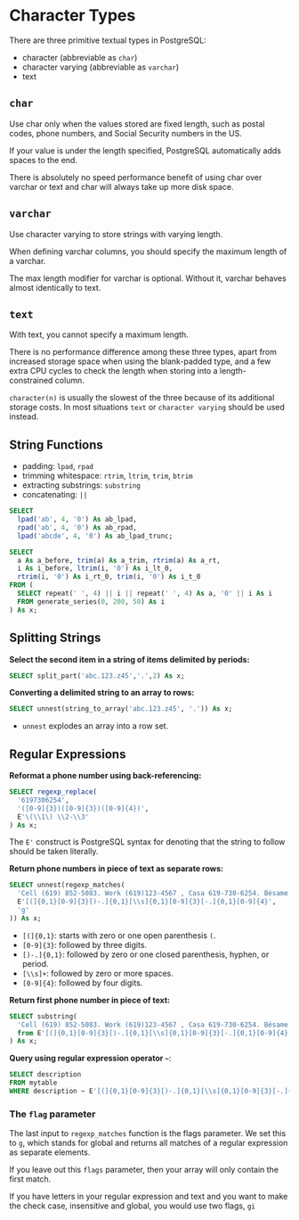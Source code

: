 # Character Types

There are three primitive textual types in PostgreSQL: 

- character (abbreviable as `char`)
- character varying (abbreviable as `varchar`)
- text

## `char`

Use char only when the values stored are fixed length, such as postal codes, phone numbers, and Social Security numbers in the US. 

If your value is under the length specified, PostgreSQL automatically adds spaces to the end.

There is absolutely no speed performance benefit of using char over varchar or text and char will always take up more disk space.


## `varchar`

Use character varying to store strings with varying length. 

When defining varchar columns, you should specify the maximum length of a varchar.

The max length modifier for varchar is optional. Without it, varchar behaves almost identically to text.


## `text`

With text, you cannot specify a maximum length.


There is no performance difference among these three types, apart from increased storage space when using the blank-padded type, and a few extra CPU cycles to check the length when storing into a length-constrained column. 

`character(n)` is usually the slowest of the three because of its additional storage costs. In most situations `text` or `character varying` should be used instead.


## String Functions

- padding: `lpad`, `rpad`
- trimming whitespace: `rtrim`, `ltrim`, `trim`, `btrim`
- extracting substrings: `substring`
- concatenating: `||`

```sql
SELECT
  lpad('ab', 4, '0') As ab_lpad,
  rpad('ab', 4, '0') As ab_rpad,
  lpad('abcde', 4, '0') As ab_lpad_trunc;
```

```sql
SELECT
  a As a_before, trim(a) As a_trim, rtrim(a) As a_rt,
  i As i_before, ltrim(i, '0') As i_lt_0,
  rtrim(i, '0') As i_rt_0, trim(i, '0') As i_t_0
FROM (
  SELECT repeat(' ', 4) || i || repeat(' ', 4) As a, '0' || i As i
  FROM generate_series(0, 200, 50) As i
) As x;
```


## Splitting Strings

**Select the second item in a string of items delimited by periods:**

```sql
SELECT split_part('abc.123.z45','.',2) As x;
```

**Converting a delimited string to an array to rows:**

```sql
SELECT unnest(string_to_array('abc.123.z45', '.')) As x;
```

- `unnest` explodes an array into a row set.


## Regular Expressions

**Reformat a phone number using back-referencing:**

```sql
SELECT regexp_replace(
  '6197306254',
  '([0-9]{3})([0-9]{3})([0-9]{4})',
  E'\(\\1\) \\2-\\3'
) As x;
```

The `E'` construct is PostgreSQL syntax for denoting that the string to follow should be taken literally.

**Return phone numbers in piece of text as separate rows:**

```sql
SELECT unnest(regexp_matches(
  'Cell (619) 852-5083. Work (619)123-4567 , Casa 619-730-6254. Bésame mucho.',
  E'[(]{0,1}[0-9]{3}[)-.]{0,1}[\\s]{0,1}[0-9]{3}[-.]{0,1}[0-9]{4}',
  'g'
)) As x;
```

- `[(]{0,1}`: starts with zero or one open parenthesis `(`.
- `[0-9]{3}`: followed by three digits.
- `[)-.]{0,1}`: followed by zero or one closed parenthesis, hyphen, or
period.
- `[\\s]+`: followed by zero or more spaces. 
- `[0-9]{4}`: followed by four digits.

**Return first phone number in piece of text:**

```sql
SELECT substring(
  'Cell (619) 852-5083. Work (619)123-4567 , Casa 619-730-6254. Bésame mucho.'
  from E'[(]{0,1}[0-9]{3}[)-.]{0,1}[\\s]{0,1}[0-9]{3}[-.]{0,1}[0-9]{4}'
) As x;
```

**Query using regular expression operator `~`**:

```sql
SELECT description
FROM mytable
WHERE description ~ E'[(]{0,1}[0-9]{3}[)-.]{0,1}[\\s]{0,1}[0-9]{3}[-.]{0,1}[0-9]{4}';
```


### The `flag` parameter

The last input to `regexp_matches` function is the flags parameter. We set this to `g`, which stands for global and returns all matches of a regular expression as separate elements.

If you leave out this `flags` parameter, then your array will only contain the first match.

If you have letters in your regular expression and text and you want to make the check case, insensitive and global, you would use two flags, `gi`
